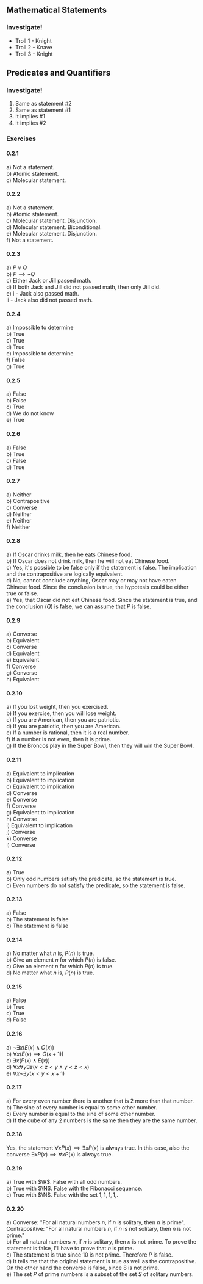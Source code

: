 ## Mathematical Statements
### Investigate!
- Troll 1 - Knight
- Troll 2 - Knave
- Troll 3 - Knight

## Predicates and Quantifiers
### Investigate!
1. Same as statement #2
2. Same as statement #1
3. It implies #1
4. It implies #2

### Exercises

#### 0.2.1
a) Not a statement.  
b) Atomic statement.  
c) Molecular statement.  


#### 0.2.2
a) Not a statement.  
b) Atomic statement.  
c) Molecular statement. Disjunction.  
d) Molecular statement. Biconditional.  
e) Molecular statement. Disjunction.  
f) Not a statement.  


#### 0.2.3
a) $P \lor Q$  
b) $P \implies \neg Q$  
c) Either Jack or Jill passed math.  
d) If both Jack and Jill did not passed math, then only Jill did.  
e) i - Jack also passed math.  
   ii - Jack also did not passed math.  


#### 0.2.4
a) Impossible to determine  
b) True  
c) True  
d) True  
e) Impossible to determine  
f) False  
g) True  


#### 0.2.5
a) False  
b) False  
c) True  
d) We do not know  
e) True  


#### 0.2.6
a) False  
b) True  
c) False  
d) True  


#### 0.2.7
a) Neither  
b) Contrapositive  
c) Converse  
d) Neither  
e) Neither  
f) Neither  


#### 0.2.8
a) If Oscar drinks milk, then he eats Chinese food.  
b) If Oscar does not drink milk, then he will not eat Chinese food.  
c) Yes, it's possible to be false only if the statement is false. The implication and the contrapositive are logically equivalent.  
d) No, cannot conclude anything, Oscar may or may not have eaten Chinese food. Since the conclusion is true, the hypotesis could be either true or false.  
e) Yes, that Oscar did not eat Chinese food. Since the statement is true, and the conclusion ($Q$) is false, we can assume that $P$ is false.  


#### 0.2.9
a) Converse  
b) Equivalent  
c) Converse  
d) Equivalent  
e) Equivalent  
f) Converse  
g) Converse  
h) Equivalent  


#### 0.2.10
a) If you lost weight, then you exercised.  
b) If you exercise, then you will lose weight.  
c) If you are American, then you are patriotic.  
d) If you are patriotic, then you are American.  
e) If a number is rational, then it is a real number.  
f) If a number is not even, then it is prime.  
g) If the Broncos play in the Super Bowl, then they will win the Super Bowl.  


#### 0.2.11
a) Equivalent to implication  
b) Equivalent to implication  
c) Equivalent to implication  
d) Converse  
e) Converse  
f) Converse  
g) Equivalent to implication  
h) Converse  
i) Equivalent to implication  
j) Converse  
k) Converse  
l) Converse  


#### 0.2.12
a) True  
b) Only odd numbers satisfy the predicate, so the statement is true.  
c) Even numbers do not satisfy the predicate, so the statement is false.  


#### 0.2.13
a) False  
b) The statement is false  
c) The statement is false  


#### 0.2.14
a) No matter what $n$ is, $P(n)$ is true.  
b) Give an element $n$ for which $P(n)$ is false.  
c) Give an element $n$ for which $P(n)$ is true.  
d) No matter what $n$ is, $P(n)$ is true.  


#### 0.2.15
a) False  
b) True  
c) True  
d) False  


#### 0.2.16
a) $\neg \exists x (E(x) \land O(x))$  
b) $\forall x (E(x) \implies O(x + 1))$  
c) $\exists x (P(x) \land E(x))$  
d) $\forall x \forall y \exists z (x < z < y \land y < z < x)$  
e) $\forall x \neg \exists y (x < y < x + 1)$  


#### 0.2.17
a) For every even number there is another that is 2 more than that number.  
b) The sine of every number is equal to some other number.  
c) Every number is equal to the sine of some other number.  
d) If the cube of any 2 numbers is the same then they are the same number.  


#### 0.2.18
Yes, the statement $\forall x P(x) \implies \exists x P(x)$ is always true. In this case, also the converse $\exists x P(x) \implies \forall x P(x)$ is always true.  


#### 0.2.19
a) True with $\R$. False with all odd numbers.  
b) True with $\N$. False with the Fibonacci sequence.  
c) True with $\N$. False with the set ${1, 1, 1, 1,}$.  


#### 0.2.20
a) Converse: "For all natural numbers $n$, if $n$ is solitary, then $n$ is prime". Contrapositive: "For all natural numbers $n$, if $n$ is not solitary, then $n$ is not prime."  
b) For all natural numbers $n$, if $n$ is solitary, then $n$ is not prime. To prove the statement is false, I'll have to prove that $n$ is prime.  
c) The statement is true since 10 is not prime. Therefore $P$ is false.  
d) It tells me that the original statement is true as well as the contrapositive. On the other hand the converse is false, since 8 is not prime.  
e) The set $P$ of prime numbers is a subset of the set $S$ of solitary numbers.  

